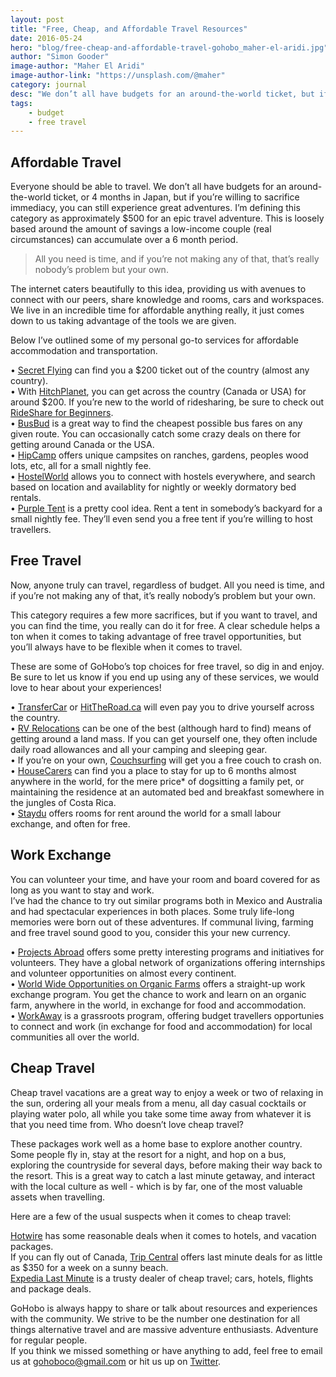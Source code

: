 ```yaml
---
layout: post
title: "Free, Cheap, and Affordable Travel Resources"
date: 2016-05-24
hero: "blog/free-cheap-and-affordable-travel-gohobo_maher-el-aridi.jpg"
author: "Simon Gooder"
image-author: "Maher El Aridi"
image-author-link: "https://unsplash.com/@maher"
category: journal
desc: "We don’t all have budgets for an around-the-world ticket, but if you’re willing to sacrifice immediacy, you can still experience great adventures."
tags: 
    - budget
    - free travel
---
```


## Affordable Travel

Everyone should be able to travel. We don’t all have budgets for an around-the-world ticket, or 4 months in Japan, but if you’re willing to sacrifice immediacy, you can still experience great adventures. I’m defining this category as approximately $500 for an epic travel adventure. This is loosely based around the amount of savings a low-income couple (real circumstances) can accumulate over a 6 month period.  

> All you need is time, and if you’re not making any of that, that’s really nobody’s problem but your own.  

The internet caters beautifully to this idea, providing us with avenues to connect with our peers, share knowledge and rooms, cars and workspaces. We live in an incredible time for affordable anything really, it just comes down to us taking advantage of the tools we are given.  

Below I’ve outlined some of my personal go-to services for affordable accommodation and transportation.  

• [Secret Flying](http://www.secretflying.com/) can find you a $200 ticket out of the country (almost any country).  
• With [HitchPlanet](https://www.hitchplanet.com/), you can get across the country (Canada or USA) for around $200. If you’re new to the world of ridesharing, be sure to check out [RideShare for Beginners](http://gohobo.co/journal/ridesharing-for-beginners/).  
• [BusBud](https://www.busbud.com/en/) is a great way to find the cheapest possible bus fares on any given route. You can occasionally catch some crazy deals on there for getting around Canada or the USA.  
• [HipCamp](https://www.hipcamp.com/users/sign-up?rc=UIJ9VXIQ&rs=3&rk=0) offers unique campsites on ranches, gardens, peoples wood lots, etc, all for a small nightly fee.  
• [HostelWorld](http://www.hostelworld.com/) allows you to connect with hostels everywhere, and search based on location and availablity for nightly or weekly dormatory bed rentals.   
• [Purple Tent](http://purpletent.com/) is a pretty cool idea. Rent a tent in somebody’s backyard for a small nightly fee. They’ll even send you a free tent if you’re willing to host travellers.   

## Free Travel

Now, anyone truly can travel, regardless of budget. All you need is time, and if you’re not making any of that, it’s really nobody’s problem but your own.  

This category requires a few more sacrifices, but if you want to travel, and you can find the time, you really can do it for free. A clear schedule helps a ton when it comes to taking advantage of free travel opportunities, but you’ll always have to be flexible when it comes to travel.   

These are some of GoHobo’s top choices for free travel, so dig in and enjoy. Be sure to let us know if you end up using any of these services, we would love to hear about your experiences!  

• [TransferCar](https://www.transfercarus.com/) or [HitTheRoad.ca](http://www.hittheroad.ca/) will even pay you to drive yourself across the country.  
• [RV Relocations](http://thriftynomads.com/rv-relocation-deals/) can be one of the best (although hard to find) means of getting around a land mass. If you can get yourself one, they often include daily road allowances and all your camping and sleeping gear.  
• If you’re on your own, [Couchsurfing](http://www.couchsurfing.com/) will get you a free couch to crash on.  
• [HouseCarers](https://www.housecarers.com/?hop=gohobo) can find you a place to stay for up to 6 months almost anywhere in the world, for the mere price* of dogsitting a family pet, or maintaining the residence at an automated bed and breakfast somewhere in the jungles of Costa Rica.  
• [Staydu](http://www.staydu.com/) offers rooms for rent around the world for a small labour exchange, and often for free.  


## Work Exchange

You can volunteer your time, and have your room and board covered for as long as you want to stay and work.  
I’ve had the chance to try out similar programs both in Mexico and Australia and had spectacular experiences in both places. Some truly life-long memories were born out of these adventures. If communal living, farming and free travel sound good to you, consider this your new currency.  

• [Projects Abroad](http://www.projects-abroad.ca/) offers some pretty interesting programs and initiatives for volunteers. They have a global network of organizations offering internships and volunteer opportunities on almost every continent.  
• [World Wide Opportunities on Organic Farms](http://www.wwoof.net/) offers a straight-up work exchange program. You get the chance to work and learn on an organic farm, anywhere in the world, in exchange for food and accommodation.   
• [WorkAway](https://www.workaway.info/) is a grassroots program, offering budget travellers opportunies to connect and work (in exchange for food and accommodation) for local communities all over the world.   


## Cheap Travel

Cheap travel vacations are a great way to enjoy a week or two of relaxing in the sun, ordering all your meals from a menu, all day casual cocktails or playing water polo, all while you take some time away from whatever it is that you need time from. Who doesn’t love cheap travel?  

These packages work well as a home base to explore another country. Some people fly in, stay at the resort for a night, and hop on a bus, exploring the countryside for several days, before making their way back to the resort. This is a great way to catch a last minute getaway, and interact with the local culture as well - which is by far, one of the most valuable assets when travelling.  

Here are a few of the usual suspects when it comes to cheap travel:  

[Hotwire](https://www.hotwire.com/package/index.jsp) has some reasonable deals when it comes to hotels, and vacation packages.  
If you can fly out of Canada, [Trip Central](http://www.tripcentral.ca/) offers last minute deals for as little as $350 for a week on a sunny beach.  
[Expedia Last Minute](https://www.expedia.com/g/c/lastminute) is a trusty dealer of cheap travel; cars, hotels, flights and package deals.   


GoHobo is always happy to share or talk about resources and experiences with the community. We strive to be the number one destination for all things alternative travel and are massive adventure enthusiasts. Adventure for regular people.  
If you think we missed something or have anything to add, feel free to email us at [gohoboco@gmail.com](mailto:gohoboco@gmail.com) or hit us up on [Twitter](https://twitter.com/gohoboco).
